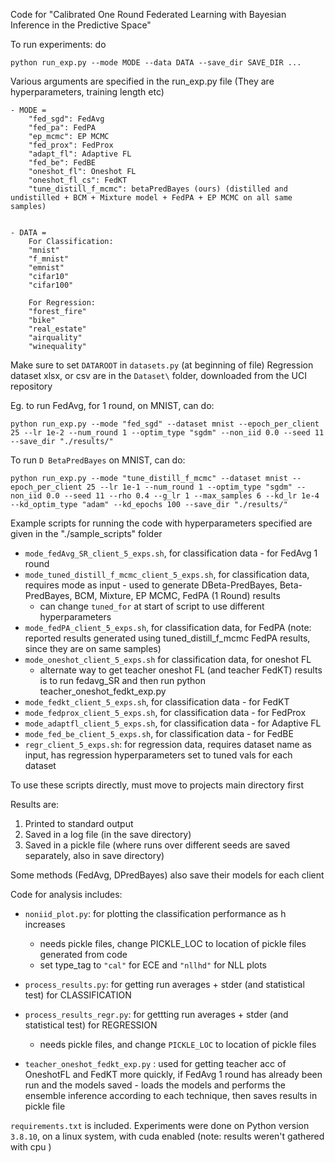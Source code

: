 Code for "Calibrated One Round Federated Learning with Bayesian Inference in the Predictive Space"

To run experiments: do

```
python run_exp.py --mode MODE --data DATA --save_dir SAVE_DIR ...
```

Various arguments are specified in the run_exp.py file (They are hyperparameters, training length etc)

```
- MODE = 
    "fed_sgd": FedAvg
    "fed_pa": FedPA 
    "ep_mcmc": EP MCMC
    "fed_prox": FedProx
    "adapt_fl": Adaptive FL
    "fed_be": FedBE 
    "oneshot_fl": Oneshot FL 
    "oneshot_fl_cs": FedKT 
    "tune_distill_f_mcmc": betaPredBayes (ours) (distilled and undistilled + BCM + Mixture model + FedPA + EP MCMC on all same samples)
    

- DATA =
    For Classification: 
    "mnist" 
    "f_mnist"
    "emnist"
    "cifar10"
    "cifar100" 

    For Regression:
    "forest_fire"
    "bike"
    "real_estate"
    "airquality"
    "winequality"
```

Make sure to set `DATAROOT` in  `datasets.py` (at beginning of file)
Regression dataset xlsx, or csv are in the `Dataset\` folder, downloaded from the UCI repository

Eg. to run FedAvg, for 1 round, on MNIST, can do:

```
python run_exp.py --mode "fed_sgd" --dataset mnist --epoch_per_client 25 --lr 1e-2 --num_round 1 --optim_type "sgdm" --non_iid 0.0 --seed 11 --save_dir "./results/"
```

To run `D BetaPredBayes` on MNIST, can do:

```
python run_exp.py --mode "tune_distill_f_mcmc" --dataset mnist --epoch_per_client 25 --lr 1e-1 --num_round 1 --optim_type "sgdm" --non_iid 0.0 --seed 11 --rho 0.4 --g_lr 1 --max_samples 6 --kd_lr 1e-4 --kd_optim_type "adam" --kd_epochs 100 --save_dir "./results/"
```

Example scripts for running the code with hyperparameters specified are given in the "./sample_scripts" folder 
- `mode_fedAvg_SR_client_5_exps.sh`, for classification data - for FedAvg 1 round
- `mode_tuned_distill_f_mcmc_client_5_exps.sh`, for classification data, requires mode as input - used to generate DBeta-PredBayes, Beta-PredBayes, BCM, Mixture, EP MCMC, FedPA (1 Round) results
    - can change `tuned_for` at start of script to use different hyperparameters
- `mode_fedPA_client_5_exps.sh`, for classification data, for FedPA (note: reported results generated using tuned_distill_f_mcmc FedPA results, since they are on same samples)  
- `mode_oneshot_client_5_exps.sh` for classification data, for oneshot FL 
    - alternate way to get teacher oneshot FL (and teacher FedKT) results is to run fedavg_SR and then run python teacher_oneshot_fedkt_exp.py
- `mode_fedkt_client_5_exps.sh`, for classification data - for FedKT 
- `mode_fedprox_client_5_exps.sh`, for classification data - for FedProx 
- `mode_adaptfl_client_5_exps.sh`, for classification data - for Adaptive FL 
- `mode_fed_be_client_5_exps.sh`, for classification data - for FedBE  
- `regr_client_5_exps.sh`: for regression data, requires dataset name as input, has regression hyperparameters set to tuned vals for each dataset

To use these scripts directly, must move to projects main directory first 

Results are:
1. Printed to standard output
2. Saved in a log file (in the save directory)
3. Saved in a pickle file (where runs over different seeds are saved separately, also in save directory)

Some methods (FedAvg, DPredBayes) also save their models for each client

Code for analysis includes:
- `noniid_plot.py`: for plotting the classification performance as h increases
    - needs pickle files, change PICKLE_LOC to location of pickle files generated from code
    - set type_tag to `"cal"` for ECE and `"nllhd"` for NLL plots
- `process_results.py`: for getting run averages + stder (and statistical test) for CLASSIFICATION
- `process_results_regr.py`: for gettting run averages + stder (and statistical test) for REGRESSION
    - needs pickle files, and change `PICKLE_LOC` to location of pickle files

- `teacher_oneshot_fedkt_exp.py` : used for getting teacher acc of OneshotFL and FedKT more quickly, if FedAvg 1 round has already been run and the models saved
                                - loads the models and performs the ensemble inference according to each technique, then saves results in pickle file

`requirements.txt` is included. Experiments were done on Python version `3.8.10`, on a linux system, with cuda enabled (note: results weren't gathered with cpu ) 
